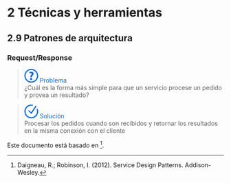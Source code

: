 
# 2 Técnicas y herramientas

## 2.9 Patrones de arquitectura

### Request/Response

> ![](/assets/Question.svg)<span style="color:#0969DA"> Problema</span></br>
> ¿Cuál es la forma más simple para que un servicio procese un pedido y provea
> un resultado?

> ![](/assets/Solution.svg)<span style="color:#0969DA"> Solución</span></br>
> Procesar los pedidos cuando son recibidos y retornar los resultados en la
> misma conexión con el cliente

Este documento está basado en [^1].

[^1]: Daigneau, R.; Robinson, I. (2012). Service Design Patterns. Addison-Wesley.
